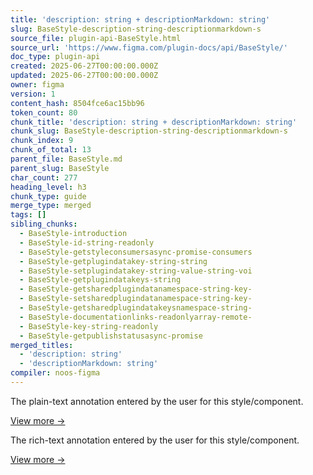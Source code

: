 ```yaml
---
title: 'description: string + descriptionMarkdown: string'
slug: BaseStyle-description-string-descriptionmarkdown-s
source_file: plugin-api-BaseStyle.html
source_url: 'https://www.figma.com/plugin-docs/api/BaseStyle/'
doc_type: plugin-api
created: 2025-06-27T00:00:00.000Z
updated: 2025-06-27T00:00:00.000Z
owner: figma
version: 1
content_hash: 8504fce6ac15bb96
token_count: 80
chunk_title: 'description: string + descriptionMarkdown: string'
chunk_slug: BaseStyle-description-string-descriptionmarkdown-s
chunk_index: 9
chunk_of_total: 13
parent_file: BaseStyle.md
parent_slug: BaseStyle
char_count: 277
heading_level: h3
chunk_type: guide
merge_type: merged
tags: []
sibling_chunks:
  - BaseStyle-introduction
  - BaseStyle-id-string-readonly
  - BaseStyle-getstyleconsumersasync-promise-consumers
  - BaseStyle-getplugindatakey-string-string
  - BaseStyle-setplugindatakey-string-value-string-voi
  - BaseStyle-getplugindatakeys-string
  - BaseStyle-getsharedplugindatanamespace-string-key-
  - BaseStyle-setsharedplugindatanamespace-string-key-
  - BaseStyle-getsharedplugindatakeysnamespace-string-
  - BaseStyle-documentationlinks-readonlyarray-remote-
  - BaseStyle-key-string-readonly
  - BaseStyle-getpublishstatusasync-promise
merged_titles:
  - 'description: string'
  - 'descriptionMarkdown: string'
compiler: noos-figma
---
```


The plain-text annotation entered by the user for this style/component.

[View more →](/plugin-docs/api/properties/nodes-description/)

The rich-text annotation entered by the user for this style/component.

[View more →](/plugin-docs/api/properties/nodes-descriptionmarkdown/)
